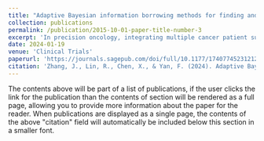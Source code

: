 ```yaml
---
title: "Adaptive Bayesian information borrowing methods for finding and optimizing subgroup-specific doses"
collection: publications
permalink: /publication/2015-10-01-paper-title-number-3
excerpt: 'In precision oncology, integrating multiple cancer patient subgroups into a single master protocol allows for the simultaneous assessment of treatment effects in these subgroups and promotes the sharing of information between them, ultimately reducing sample sizes and costs and enhancing scientific validity. However, the safety and efficacy of these therapies may vary across different subgroups, resulting in heterogeneous outcomes. Therefore, identifying subgroupspecific optimal doses in early-phase clinical trials is crucial for the development of future trials. In this article, we review various innovative Bayesian information-borrowing strategies that aim to determine and optimize subgroup-specific doses. Specifically, we discuss Bayesian hierarchical modeling, Bayesian clustering, Bayesian model averaging or selection, pairwise borrowing, and other relevant approaches. By employing these Bayesian information-borrowing methods, investigators can gain a better understanding of the intricate relationships between dose, toxicity, and efficacy in each subgroup. This increased understanding significantly improves the chances of identifying an optimal dose tailored to each specific subgroup. Furthermore, we present several practical recommendations to guide the design of future early-phase oncology trials involving multiple subgroups when using the Bayesian information-borrowing methods.'
date: 2024-01-19
venue: 'Clinical Trials'
paperurl: 'https://journals.sagepub.com/doi/full/10.1177/17407745231212193'
citation: 'Zhang, J., Lin, R., Chen, X., & Yan, F. (2024). Adaptive Bayesian information borrowing methods for finding and optimizing subgroup-specific doses. Clinical Trials, 21(3), 308-321.'
---
```


The contents above will be part of a list of publications, if the user clicks the link for the publication than the contents of section will be rendered as a full page, allowing you to provide more information about the paper for the reader. When publications are displayed as a single page, the contents of the above "citation" field will automatically be included below this section in a smaller font.
